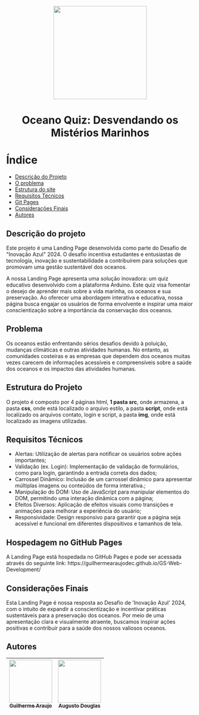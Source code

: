 <p align='center' >
  <img width="250px" loading="lazy" src = "https://github.com/guilhermearaujodec/GS-Edge/assets/163536185/c3b7d051-3f01-4c6e-98e8-23770af4299b"/>
</p>
<h1 align="Center">Oceano Quiz: Desvendando os Mistérios Marinhos</h1>

# Índice
* [Descrição do Projeto](#descricao)
* [O problema](#Problema)
* [Estrutura do site](#estrutura)
* [Requisitos Técnicos](#requisitos)
* [Git Pages](#hospedagem)
* [Considerações Finais](#final)
* [Autores](#autores)


<h2 id="Descricao">Descrição do projeto</h2>
<p>Este projeto é uma Landing Page desenvolvida como parte do Desafio de "Inovação Azul" 2024. O desafio incentiva estudantes e entusiastas de tecnologia, inovação e sustentabilidade a contribuírem para soluções que promovam uma gestão sustentável dos oceanos.</p>
<p>A nossa Landing Page apresenta uma solução inovadora: um quiz educativo desenvolvido com a plataforma Arduino. Este quiz visa fomentar o desejo de aprender mais sobre a vida marinha, os oceanos e sua preservação. Ao oferecer uma abordagem interativa e educativa, nossa página busca engajar os usuários de forma envolvente e inspirar uma maior conscientização sobre a importância da conservação dos oceanos.</p>

<h2 id="Problema">Problema</h2>
<p>Os oceanos estão enfrentando sérios desafios devido à poluição, mudanças climáticas e outras atividades humanas. No entanto, as comunidades costeiras e as empresas que dependem dos oceanos muitas vezes carecem de informações acessíveis e compreensíveis sobre a saúde dos oceanos e os impactos das atividades humanas.</p>

<h2 id="estrutura">Estrutura do Projeto</h2>
<p>O projeto é composto por 4 páginas html, <strong>1 pasta src</strong>, onde armazena, a pasta <strong>css</strong>, onde está localizado o arquivo estilo, a pasta <strong>script</strong>, onde está localizado os arquivos contato, login e script, a pasta <strong>img</strong>, onde está localizado as imagens utilizadas.</p>
  
<h2 id="requisitos">Requisitos Técnicos</h2>
  <ul>
    <li>Alertas: Utilização de alertas para notificar os usuários sobre ações importantes;</li>
    <li>Validação (ex. Login): Implementação de validação de formulários, como para login, garantindo a entrada correta dos dados;</li>
    <li>Carrossel Dinâmico: Inclusão de um carrossel dinâmico para apresentar múltiplas imagens ou conteúdos de forma interativa.;</li>
    <li>Manipulação do DOM: Uso de JavaScript para manipular elementos do DOM, permitindo uma interação dinâmica com a página;</li>
    <li>Efeitos Diversos: Aplicação de efeitos visuais como transições e animações para melhorar a experiência do usuário;</li>
    <li>Responsividade: Design responsivo para garantir que a página seja acessível e funcional em diferentes dispositivos e tamanhos de tela.</li>
  </ul>

<h2 id="hospedagem">Hospedagem no GitHub Pages</h2>
<p>A Landing Page está hospedada no GitHub Pages e pode ser acessada através do seguinte link: https://guilhermearaujodec.github.io/GS-Web-Development/</p>

<h2 id="final">Considerações Finais</h2>
<p>Esta Landing Page é nossa resposta ao Desafio de 'Inovação Azul' 2024, com o intuito de expandir a conscientização e incentivar práticas sustentáveis para a preservação dos oceanos. Por meio de uma apresentação clara e visualmente atraente, buscamos inspirar ações positivas e contribuir para a saúde dos nossos valiosos oceanos.</p>

<h2 id="Autores">Autores</h2>

<div align="center">
  
|  [<img loading="lazy" src="https://github.com/gvqsilva/CP2-Web/assets/110639916/1eb7df1a-c0e8-4170-aabf-444cfb3c64f9" width=115><br><sub>Guilherme Araujo</sub>](https://github.com/guilhermearaujodec)  |  [<img loading="lazy" src="https://github.com/gvqsilva/CP2-Edge/assets/110639916/86514492-2b1e-4422-bdc0-0ec3c8be3dcc" width=115><br><sub>Augusto Douglas</sub>](https://github.com/gutomend)  |
| :---: | :---: |

</div>
